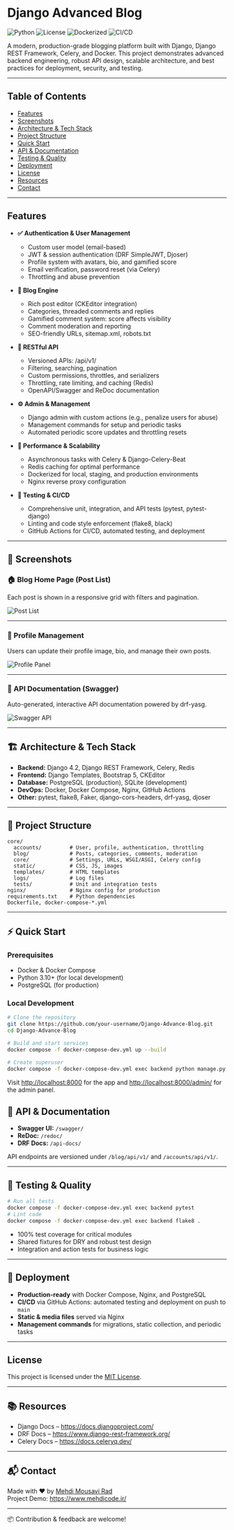 # Django Advanced Blog

![Python](https://img.shields.io/badge/python-3.10%2B-blue)
![License](https://img.shields.io/badge/license-MIT-green)
![Dockerized](https://img.shields.io/badge/docker-ready-blue)
![CI/CD](https://img.shields.io/badge/github--actions-enabled-brightgreen)

A modern, production-grade blogging platform built with Django, Django REST Framework, Celery, and Docker.
This project demonstrates advanced backend engineering, robust API design, scalable architecture, and best practices for deployment, security, and testing.

---

## Table of Contents
- [Features](#features)
- [Screenshots](#-screenshots)
- [Architecture & Tech Stack](#️-architecture--tech-stack)
- [Project Structure](#-project-structure)
- [Quick Start](#-quick-start)
- [API & Documentation](#-api--documentation)
- [Testing & Quality](#-testing--quality)
- [Deployment](#-deployment)
- [License](#license)
- [Resources](#-resources)
- [Contact](#-contact)

---

## Features

- **✅ Authentication & User Management**
  - Custom user model (email-based)
  - JWT & session authentication (DRF SimpleJWT, Djoser)
  - Profile system with avatars, bio, and gamified score
  - Email verification, password reset (via Celery)
  - Throttling and abuse prevention

- **📝 Blog Engine**
  - Rich post editor (CKEditor integration)
  - Categories, threaded comments and replies
  - Gamified comment system: score affects visibility  
  - Comment moderation and reporting  
  - SEO-friendly URLs, sitemap.xml, robots.txt 

- **📡 RESTful API**
  - Versioned APIs: /api/v1/  
  - Filtering, searching, pagination  
  - Custom permissions, throttles, and serializers
  - Throttling, rate limiting, and caching (Redis)
  - OpenAPI/Swagger and ReDoc documentation

- **⚙️ Admin & Management**
  - Django admin with custom actions (e.g., penalize users for abuse)
  - Management commands for setup and periodic tasks
  - Automated periodic score updates and throttling resets

- **🚀 Performance & Scalability**
  - Asynchronous tasks with Celery & Django-Celery-Beat
  - Redis caching for optimal performance
  - Dockerized for local, staging, and production environments
  - Nginx reverse proxy configuration

- **🔬 Testing & CI/CD**
  - Comprehensive unit, integration, and API tests (pytest, pytest-django)
  - Linting and code style enforcement (flake8, black)
  - GitHub Actions for CI/CD, automated testing, and deployment

---

## 📸 Screenshots

### 🏠 Blog Home Page (Post List)

Each post is shown in a responsive grid with filters and pagination.

![Post List](./docs/blog-list.JPG)

---

### 👤 Profile Management

Users can update their profile image, bio, and manage their own posts.

![Profile Panel](./docs/profile.JPG)

---

### 📖 API Documentation (Swagger)

Auto-generated, interactive API documentation powered by drf-yasg.

![Swagger API](./docs/swagger.JPG)

---

## 🏗️ Architecture & Tech Stack

- **Backend:** Django 4.2, Django REST Framework, Celery, Redis
- **Frontend:** Django Templates, Bootstrap 5, CKEditor
- **Database:** PostgreSQL (production), SQLite (development)
- **DevOps:** Docker, Docker Compose, Nginx, GitHub Actions
- **Other:** pytest, flake8, Faker, django-cors-headers, drf-yasg, djoser

---

## 📁 Project Structure

```
core/
  accounts/         # User, profile, authentication, throttling
  blog/             # Posts, categories, comments, moderation
  core/             # Settings, URLs, WSGI/ASGI, Celery config
  static/           # CSS, JS, images
  templates/        # HTML templates
  logs/             # Log files
  tests/            # Unit and integration tests
nginx/              # Nginx config for production
requirements.txt    # Python dependencies
Dockerfile, docker-compose-*.yml
```

---

## ⚡ Quick Start

### Prerequisites
- Docker & Docker Compose
- Python 3.10+ (for local development)
- PostgreSQL (for production)

### Local Development

```bash
# Clone the repository
git clone https://github.com/your-username/Django-Advance-Blog.git
cd Django-Advance-Blog

# Build and start services
docker compose -f docker-compose-dev.yml up --build

# Create superuser
docker compose -f docker-compose-dev.yml exec backend python manage.py createsuperuser
```

Visit [http://localhost:8000](http://localhost:8000) for the app and [http://localhost:8000/admin/](http://localhost:8000/admin/) for the admin panel.


## 🔌 API & Documentation

- **Swagger UI:** `/swagger/`
- **ReDoc:** `/redoc/`
- **DRF Docs:** `/api-docs/`

API endpoints are versioned under `/blog/api/v1/` and `/accounts/api/v1/`.

---

## 🧪 Testing & Quality

```bash
# Run all tests
docker compose -f docker-compose-dev.yml exec backend pytest
# Lint code
docker compose -f docker-compose-dev.yml exec backend flake8 .
```

- 100% test coverage for critical modules
- Shared fixtures for DRY and robust test design
- Integration and action tests for business logic

---

## 🚀 Deployment

- **Production-ready** with Docker Compose, Nginx, and PostgreSQL
- **CI/CD** via GitHub Actions: automated testing and deployment on push to `main`
- **Static & media files** served via Nginx
- **Management commands** for migrations, static collection, and periodic tasks

---

## License

This project is licensed under the [MIT License](LICENSE).

---

## 📚 Resources

- Django Docs – https://docs.djangoproject.com/  
- DRF Docs – https://www.django-rest-framework.org/  
- Celery Docs – https://docs.celeryq.dev/  

---

## 📬 Contact

Made with ❤️ by [Mehdi Mousavi Rad](mailto:mehdi.mousavi.rad1@gmail.com)  
Project Demo: https://www.mehdicode.ir/

---

📦 Contribution & feedback are welcome!